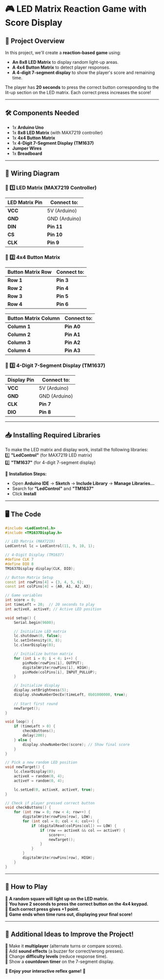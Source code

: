 # 🎮 LED Matrix Reaction Game with Score Display

## 📌 Project Overview  
In this project, we'll create a **reaction-based game** using:  
- **An 8x8 LED Matrix** to display random light-up areas.  
- **A 4x4 Button Matrix** to detect player responses.  
- **A 4-digit 7-segment display** to show the player's score and remaining time.  

The player has **20 seconds** to press the correct button corresponding to the lit-up section on the LED matrix. Each correct press increases the score!  

---

## 🛠 Components Needed  
- 1x **Arduino Uno**  
- 1x **8x8 LED Matrix** (with MAX7219 controller)  
- 1x **4x4 Button Matrix**  
- 1x **4-Digit 7-Segment Display (TM1637)**  
- **Jumper Wires**  
- 1x **Breadboard**  

---

## 🔌 Wiring Diagram  

### 📌 **1️⃣ LED Matrix (MAX7219 Controller)**
| LED Matrix Pin | Connect to: |
|---------------|-------------|
| **VCC**       | 5V (Arduino) |
| **GND**       | GND (Arduino) |
| **DIN**       | **Pin 11** |
| **CS**        | **Pin 10** |
| **CLK**       | **Pin 9** |

### 📌 **2️⃣ 4x4 Button Matrix**
| Button Matrix Row | Connect to: |
|------------------|-------------|
| **Row 1** | **Pin 3** |
| **Row 2** | **Pin 4** |
| **Row 3** | **Pin 5** |
| **Row 4** | **Pin 6** |

| Button Matrix Column | Connect to: |
|---------------------|-------------|
| **Column 1** | **Pin A0** |
| **Column 2** | **Pin A1** |
| **Column 3** | **Pin A2** |
| **Column 4** | **Pin A3** |

### 📌 **3️⃣ 4-Digit 7-Segment Display (TM1637)**
| Display Pin | Connect to: |
|------------|-------------|
| **VCC**    | 5V (Arduino) |
| **GND**    | GND (Arduino) |
| **CLK**    | **Pin 7** |
| **DIO**    | **Pin 8** |

---

## 📥 Installing Required Libraries  

To make the LED matrix and display work, install the following libraries:  
1️⃣ **"LedControl"** (for MAX7219 LED matrix)  
2️⃣ **"TM1637"** (for 4-digit 7-segment display)  

📌 **Installation Steps:**  
- Open **Arduino IDE** → **Sketch** → **Include Library** → **Manage Libraries...**  
- Search for **"LedControl"** and **"TM1637"**  
- Click **Install**  

---

## 🖥 The Code  

```cpp
#include <LedControl.h>
#include <TM1637Display.h>

// LED Matrix (MAX7219)
LedControl lc = LedControl(11, 9, 10, 1); 

// 4-Digit Display (TM1637)
#define CLK 7
#define DIO 8
TM1637Display display(CLK, DIO);

// Button Matrix Setup
const int rowPins[4] = {3, 4, 5, 6};
const int colPins[4] = {A0, A1, A2, A3};

// Game variables
int score = 0;
int timeLeft = 20;  // 20 seconds to play
int activeX, activeY; // Active LED position

void setup() {
    Serial.begin(9600);

    // Initialize LED matrix
    lc.shutdown(0, false);
    lc.setIntensity(0, 8);
    lc.clearDisplay(0);

    // Initialize button matrix
    for (int i = 0; i < 4; i++) {
        pinMode(rowPins[i], OUTPUT);
        digitalWrite(rowPins[i], HIGH);
        pinMode(colPins[i], INPUT_PULLUP);
    }

    // Initialize display
    display.setBrightness(5);
    display.showNumberDecEx(timeLeft, 0b01000000, true);
    
    // Start first round
    newTarget();
}

void loop() {
    if (timeLeft > 0) {
        checkButtons();
        delay(200);
    } else {
        display.showNumberDec(score); // Show final score
    }
}

// Pick a new random LED position
void newTarget() {
    lc.clearDisplay(0);
    activeX = random(0, 4);
    activeY = random(0, 4);

    lc.setLed(0, activeX, activeY, true);
}

// Check if player pressed correct button
void checkButtons() {
    for (int row = 0; row < 4; row++) {
        digitalWrite(rowPins[row], LOW);
        for (int col = 0; col < 4; col++) {
            if (digitalRead(colPins[col]) == LOW) {
                if (row == activeX && col == activeY) {
                    score++;
                    newTarget();
                }
            }
        }
        digitalWrite(rowPins[row], HIGH);
    }
}
```

---

## 🎯 How to Play  
🔹 **A random square will light up on the LED matrix.**  
🔹 **You have 2 seconds to press the correct button on the 4x4 keypad.**  
🔹 **Each correct press gives +1 point.**  
🔹 **Game ends when time runs out, displaying your final score!**  

---

## 🎨 Additional Ideas to Improve the Project!  
🔹 Make it **multiplayer** (alternate turns or compare scores).  
🔹 Add **sound effects** (a buzzer for correct/wrong presses).  
🔹 Change **difficulty levels** (reduce response time).  
🔹 Show a **countdown timer** on the 7-segment display.  

🎉 **Enjoy your interactive reflex game!** 🚀
